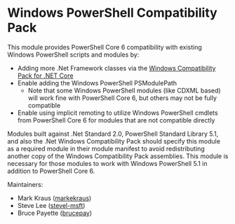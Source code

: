 # Windows PowerShell Compatibility Pack

This module provides PowerShell Core 6 compatibility with existing Windows PowerShell scripts and modules by:

- Adding more .Net Framework classes via the [Windows Compatibility Pack for .NET Core](https://blogs.msdn.microsoft.com/dotnet/2017/11/16/announcing-the-windows-compatibility-pack-for-net-core/)
- Enable adding the Windows PowerShell PSModulePath
  - Note that some Windows PowerShell modules (like CDXML based) will work fine with PowerShell Core 6, but others may not be fully compatible
- Enable using implicit remoting to utilize Windows PowerShell cmdlets from PowerShell Core 6 for modules that are not compatible directly

Modules built against .Net Standard 2.0, PowerShell Standard Library 5.1, and also the .Net Windows Compatibility Pack
should specify this module as a required module in their module manifest to avoid redistributing another copy of
the Windows Compatibility Pack assemblies.
This module is necessary for those modules to work with Windows PowerShell 5.1 in addition to PowerShell Core 6.

Maintainers:

- Mark Kraus ([markekraus](https://github.com/markekraus))
- Steve Lee ([stevel-msft](https://github.com/stevel-msft))
- Bruce Payette ([brucepay](https://github.com/brucepay))
